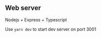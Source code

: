 ## Web server

Nodejs + Express + Typescript

Use `yarn dev` to start dev server on port 3001

<!--

// Is the master volume muted?
console.log(`The master volume mute: ${NodeAudioVolumeMixer.isMasterMuted()}`);

// Set the mute state of the master volume.
// Mute
//NodeAudioVolumeMixer.muteMaster(true);
// UnMute
//NodeAudioVolumeMixer.muteMaster(false);


// Get the master volume.
const masterVolume = NodeAudioVolumeMixer.getMasterVolumeLevelScalar();
console.log(masterVolume);

// Set the master volume to 50%.
//NodeAudioVolumeMixer.setMasterVolumeLevelScalar(0.5);


// Get a audio session.
const sessions = NodeAudioVolumeMixer.getAudioSessionProcesses();

sessions.forEach(s => {
    const name = s.name;
    const volume = NodeAudioVolumeMixer.getAudioSessionVolumeLevelScalar(s.pid);
    console.log(`volume for ${name} is ${volume}`);
});

/*
// Find Google Chrome by session.
const session = sessions.find((value) => {
    return value.name === "chrome.exe";
});

// Get the mute state of Google Chrome.
console.log(`Google Chrome: ${NodeAudioVolumeMixer.isAudioSessionMuted(session.pid)}`);

// Set the mute state of Google Chrome
// Mute
NodeAudioVolumeMixer.setAudioSessionMute(session.pid, true);
// UnMute
NodeAudioVolumeMixer.setAudioSessionMute(session.pid, false);

// Get the volume of Google Chrome.
// This volume is relative to the master volume.
console.log(`The volume of Google Chrome: ${NodeAudioVolumeMixer.getAudioSessionVolumeLevelScalar(session.pid)}`);

// Set the volume of Google Chrome to 50%.
// This volume is relative to the master volume.
NodeAudioVolumeMixer.setAudioSessionVolumeLevelScalar(session.pid, 0.5);

-->
